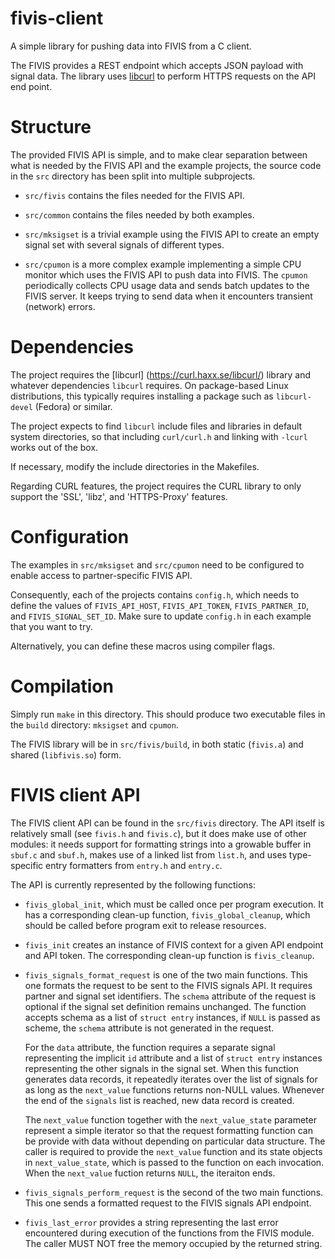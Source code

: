 # fivis-client

A simple library for pushing data into FIVIS from a C client.

The FIVIS provides a REST endpoint which accepts JSON payload with
signal data. The library uses  [libcurl](https://curl.haxx.se/libcurl/)
to perform HTTPS requests on the API end point.


# Structure

The provided FIVIS API is simple, and to make clear separation between
what is needed by the FIVIS API and the example projects, the source
code in the `src` directory has been split into multiple subprojects.

- `src/fivis` contains the files needed for the FIVIS API.

- `src/common` contains the files needed by both examples.

- `src/mksigset` is a trivial example using the FIVIS API to create an
  empty signal set with several signals of different types.

- `src/cpumon` is a more complex example implementing a simple CPU monitor
  which uses the FIVIS API to push data into FIVIS. The `cpumon` periodically
  collects CPU usage data and sends batch updates to the FIVIS server. It
  keeps trying to send data when it encounters transient (network) errors.


# Dependencies

The project requires the [libcurl] (https://curl.haxx.se/libcurl/)
library and whatever dependencies `libcurl` requires. On package-based
Linux distributions, this typically requires installing a package such
as `libcurl-devel` (Fedora) or similar.

The project expects to find `libcurl` include files and libraries in
default system directories, so that including `curl/curl.h` and linking
with `-lcurl` works out of the box.

If necessary, modify the include directories in the Makefiles.

Regarding CURL features, the project requires the CURL library to 
only support the 'SSL', 'libz', and 'HTTPS-Proxy' features.


# Configuration

The examples in `src/mksigset` and `src/cpumon` need to be configured to
enable access to partner-specific FIVIS API.

Consequently, each of the projects contains `config.h`, which needs to
define the values of `FIVIS_API_HOST`, `FIVIS_API_TOKEN`, `FIVIS_PARTNER_ID`,
and `FIVIS_SIGNAL_SET_ID`. Make sure to update `config.h` in each example
that you want to try.

Alternatively, you can define these macros using compiler flags.


# Compilation

Simply run `make` in this directory. This should produce two executable
files in the `build` directory: `mksigset` and `cpumon`.

The FIVIS library will be in `src/fivis/build`, in both static (`fivis.a`)
and shared (`libfivis.so`) form.


# FIVIS client API

The FIVIS client API can be found in the `src/fivis` directory. The API
itself is relatively small (see `fivis.h` and `fivis.c`), but it does make
use of other modules: it needs support for formatting strings into a growable
buffer in `sbuf.c` and `sbuf.h`, makes use of a linked list from `list.h`, and 
uses type-specific entry formatters from `entry.h` and `entry.c`.

The API is currently represented by the following functions:

- `fivis_global_init`, which must be called once per program execution. It has
  a corresponding clean-up function, `fivis_global_cleanup`, which should be
  called before program exit to release resources.
  
- `fivis_init` creates an instance of FIVIS context for a given API endpoint
  and API token. The corresponding clean-up function is `fivis_cleanup`.

- `fivis_signals_format_request` is one of the two main functions. This one
   formats the request to be sent to the FIVIS signals API. It requires 
   partner and signal set identifiers. The `schema` attribute of the request
   is optional if the signal set definition remains unchanged. The function
   accepts schema as a list of `struct entry` instances, if `NULL` is passed
   as scheme, the `schema` attribute is not generated in the request.

   For the `data` attribute, the function requires a separate signal representing
   the implicit `id` attribute and a list of `struct entry` instances representing
   the other signals in the signal set. When this function generates data records,
   it repeatedly iterates over the list of signals for as long as the `next_value`
   functions returns non-NULL values. Whenever the end of the `signals` list is
   reached, new data record is created.

   The `next_value` function together with the `next_value_state` parameter 
   represent a simple iterator so that the request formatting function can
   be provide with data without depending on particular data structure. The
   caller is required to provide the `next_value` function and its state 
   objects in `next_value_state`, which is passed to the function on each
   invocation. When the `next_value` fuction returns `NULL`, the iteraiton ends.

- `fivis_signals_perform_request` is the second of the two main functions. This
   one sends a formatted request to the FIVIS signals API endpoint.

- `fivis_last_error` provides a string representing the last error encountered
  during execution of the functions from the FIVIS module. The caller MUST NOT
  free the memory occupied by the returned string.
